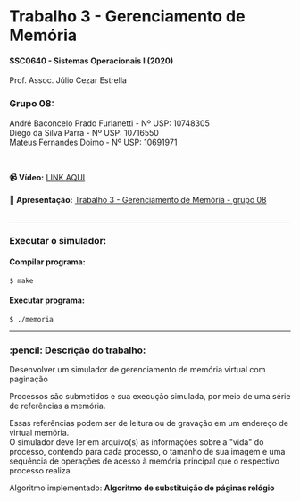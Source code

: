 # Trabalho 3 - Gerenciamento de Memória
<h4>SSC0640 - Sistemas Operacionais I (2020)</h4>
<p>Prof. Assoc. Júlio Cezar Estrella</p>

<h3>Grupo 08:</h3>

André Baconcelo Prado Furlanetti - Nº USP: 10748305 </br>
Diego da Silva Parra - Nº USP: 10716550</br>
Mateus Fernandes Doimo - Nº USP: 10691971</br>

</br>

<b>:video_camera: Vídeo:</b> <a href="#">LINK AQUI</a><br><br>
<b>:page_facing_up: Apresentação:</b> <a href="https://github.com/andrebpradof/sistemas-operacionais/tree/master/trabalho_3/apresentacao">Trabalho 3 - Gerenciamento de Memória - grupo 08</a><br>
<br>
<hr>

<h3>Executar o simulador:</h3>

#### Compilar programa:
`$ make`
#### Executar programa:
`$ ./memoria`

<hr>
<h3>:pencil: Descrição do trabalho:</h3>
<p>Desenvolver um simulador  de gerenciamento de memória virtual com paginação</p>
<p>Processos são submetidos e sua execução simulada, por meio de uma série de referências a memória. </p>
<p>Essas referências podem ser de leitura ou de gravação em um endereço de virtual memória.<br>
O simulador deve ler em arquivo(s) as informações sobre a "vida" do processo, contendo para cada processo, o tamanho de sua imagem e uma sequência de operações de acesso à memória principal que o respectivo processo realiza. </p>

<p>Algoritmo implementado: <b>Algoritmo de substituição de páginas relógio</b></p>